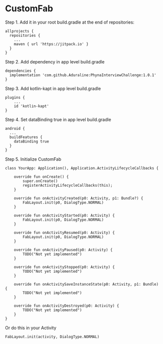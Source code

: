 # CustomFab

Step 1. Add it in your root build.gradle at the end of repositories:

```
allprojects {
  repositories {
    ...
    maven { url 'https://jitpack.io' }
  }
}
```

Step 2. Add dependency in app level build.gradle

```
dependencies {
  implementation 'com.github.Aduraline:PhynaInterviewChallenge:1.0.1'
}
```

Step 3. Add kotlin-kapt in app level build.gradle

```
plugins {
    ...
    id 'kotlin-kapt'
}
```

Step 4. Set dataBinding true in app level build.gradle
```
android {
  ...
  buildFeatures {
    dataBinding true
  }
}
```

Step 5. Initialize CustomFab

```
class YourApp: Application(), Application.ActivityLifecycleCallbacks {

    override fun onCreate() {
        super.onCreate()
        registerActivityLifecycleCallbacks(this);
    }

    override fun onActivityCreated(p0: Activity, p1: Bundle?) {
        FabLayout.init(p0, DialogType.NORMAL)
    }

    override fun onActivityStarted(p0: Activity) {
        FabLayout.init(p0, DialogType.NORMAL)
    }

    override fun onActivityResumed(p0: Activity) {
        FabLayout.init(p0, DialogType.NORMAL)
    }

    override fun onActivityPaused(p0: Activity) {
        TODO("Not yet implemented")
    }

    override fun onActivityStopped(p0: Activity) {
        TODO("Not yet implemented")
    }

    override fun onActivitySaveInstanceState(p0: Activity, p1: Bundle) {
        TODO("Not yet implemented")
    }

    override fun onActivityDestroyed(p0: Activity) {
        TODO("Not yet implemented")
    }
}
```

Or do this in your Activity

```
FabLayout.init(activity, DialogType.NORMAL)
```
